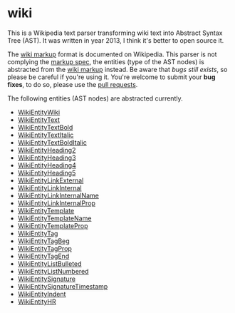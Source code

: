 # wiki

This is a Wikipedia text parser transforming wiki text into Abstract Syntax Tree
(AST). It was written in year 2013, I think it's better to open source it.

The [wiki markup](https://en.wikipedia.org/wiki/Help:Wiki_markup) format is 
documented on Wikipedia. This parser is not complying the 
[markup spec](https://www.mediawiki.org/wiki/Markup_spec), the entities (type of
the AST nodes) is abstracted from the [wiki markup](https://en.wikipedia.org/wiki/Help:Wiki_markup)
instead. Be aware that *bugs still exists*, so please be careful if you're using
it. You're welcome to submit your **bug fixes**, to do so, please use the 
[pull requests](https://help.github.com/articles/using-pull-requests/).

The following entities (AST nodes) are abstracted currently.

* [WikiEntityWiki]()
* [WikiEntityText]()
* [WikiEntityTextBold]()
* [WikiEntityTextItalic]()
* [WikiEntityTextBoldItalic]()
* [WikiEntityHeading2]()
* [WikiEntityHeading3]()
* [WikiEntityHeading4]()
* [WikiEntityHeading5]()
* [WikiEntityLinkExternal]()
* [WikiEntityLinkInternal]()
* [WikiEntityLinkInternalName]()
* [WikiEntityLinkInternalProp]()
* [WikiEntityTemplate]()
* [WikiEntityTemplateName]()
* [WikiEntityTemplateProp]()
* [WikiEntityTag]()
* [WikiEntityTagBeg]()
* [WikiEntityTagProp]()
* [WikiEntityTagEnd]()
* [WikiEntityListBulleted]()
* [WikiEntityListNumbered]()
* [WikiEntitySignature]()
* [WikiEntitySignatureTimestamp]()
* [WikiEntityIndent]()
* [WikiEntityHR]()
